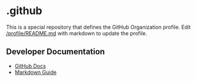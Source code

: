 # .github
This is a special repository that defines the GitHub Organization profile. Edit [/profile/README.md](https://github.com/PHFIC/.github/blob/main/profile/README.md) with markdown to update the profile.

## Developer Documentation
 - [GitHub Docs](https://docs.github.com/en/account-and-profile/setting-up-and-managing-your-github-profile/customizing-your-profile/managing-your-profile-readme)
 - [Markdown Guide](https://www.markdownguide.org/)
